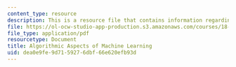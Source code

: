 ```yaml
---
content_type: resource
description: This is a resource file that contains information regarding chapter 2.
file: https://ol-ocw-studio-app-production.s3.amazonaws.com/courses/18-409-algorithmic-aspects-of-machine-learning-spring-2015/dea0e9fe9d7159276dbf66e620efb93d_MIT18_409S15_chapp2.pdf
file_type: application/pdf
resourcetype: Document
title: Algorithmic Aspects of Machine Learning
uid: dea0e9fe-9d71-5927-6dbf-66e620efb93d
---
```

